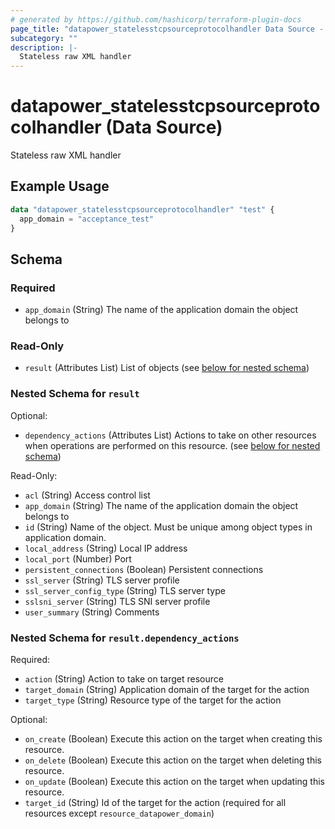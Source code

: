 ```yaml
---
# generated by https://github.com/hashicorp/terraform-plugin-docs
page_title: "datapower_statelesstcpsourceprotocolhandler Data Source - terraform-provider-datapower"
subcategory: ""
description: |-
  Stateless raw XML handler
---
```


# datapower_statelesstcpsourceprotocolhandler (Data Source)

Stateless raw XML handler

## Example Usage

```terraform
data "datapower_statelesstcpsourceprotocolhandler" "test" {
  app_domain = "acceptance_test"
}
```

<!-- schema generated by tfplugindocs -->
## Schema

### Required

- `app_domain` (String) The name of the application domain the object belongs to

### Read-Only

- `result` (Attributes List) List of objects (see [below for nested schema](#nestedatt--result))

<a id="nestedatt--result"></a>
### Nested Schema for `result`

Optional:

- `dependency_actions` (Attributes List) Actions to take on other resources when operations are performed on this resource. (see [below for nested schema](#nestedatt--result--dependency_actions))

Read-Only:

- `acl` (String) Access control list
- `app_domain` (String) The name of the application domain the object belongs to
- `id` (String) Name of the object. Must be unique among object types in application domain.
- `local_address` (String) Local IP address
- `local_port` (Number) Port
- `persistent_connections` (Boolean) Persistent connections
- `ssl_server` (String) TLS server profile
- `ssl_server_config_type` (String) TLS server type
- `sslsni_server` (String) TLS SNI server profile
- `user_summary` (String) Comments

<a id="nestedatt--result--dependency_actions"></a>
### Nested Schema for `result.dependency_actions`

Required:

- `action` (String) Action to take on target resource
- `target_domain` (String) Application domain of the target for the action
- `target_type` (String) Resource type of the target for the action

Optional:

- `on_create` (Boolean) Execute this action on the target when creating this resource.
- `on_delete` (Boolean) Execute this action on the target when deleting this resource.
- `on_update` (Boolean) Execute this action on the target when updating this resource.
- `target_id` (String) Id of the target for the action (required for all resources except `resource_datapower_domain`)
